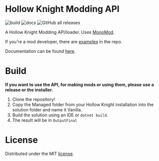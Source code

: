 Hollow Knight Modding API
=========================
![build](https://github.com/hk-modding/api/actions/workflows/build.yaml/badge.svg)
![docs](https://github.com/hk-modding/api/actions/workflows/docs.yaml/badge.svg)
![GitHub all releases](https://img.shields.io/github/downloads/hk-modding/api/total)

A Hollow Knight Modding API/loader. Uses [MonoMod](https://github.com/MonoMod/MonoMod).

If you're a mod developer, there are [examples](https://github.com/hk-modding/api/tree/master/Examples) in the repo.

Documentation can be found [here](https://hk-modding.github.io/api/).

Build
=======

**If you want to use the API, for making mods or using them, please use a release or the installer.**

1. Clone the repository!
2. Copy the Managed folder from your Hollow Knight installation into the solution folder and name it Vanilla.
3. Build the solution using an IDE or `dotnet build`.
4. The result will be in `OutputFinal`

License
=======
Distributed under the MIT [license](https://github.com/hk-modding/api/blob/master/LICENSE).
